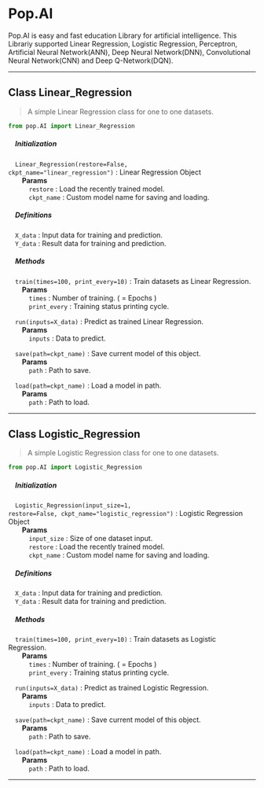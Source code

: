 <h1> Pop.AI </h1>
Pop.AI is easy and fast education Library for artificial intelligence. This Librariy supported Linear Regression, Logistic Regression, Perceptron, Artificial Neural Network(ANN), Deep Neural Network(DNN), Convolutional Neural Network(CNN) and Deep Q-Network(DQN).
<br>

<!-- # Class & Method Description-->
<hr/>

## <span class="title">Class</span> <span class="title_accent">**Linear_Regression**</span>    

<blockquote class="desc">A simple Linear Regression class for one to one datasets.</blockquote>

``` python
from pop.AI import Linear_Regression
```

<h5>&emsp;Initialization</h5>

&emsp;<code class="code_accent">Linear_Regression(restore=False, ckpt_name="linear_regression")</code> : Linear Regression Object<br>
&emsp;&emsp;**Params**    
&emsp;&emsp;&emsp;`restore` : Load the recently trained model.   
&emsp;&emsp;&emsp;`ckpt_name` : Custom model name for saving and loading.

<h5>&emsp;Definitions</h5>  

&emsp;<code class="code_accent">X_data</code> : Input data for training and prediction.    
&emsp;<code class="code_accent">Y_data</code> : Result data for training and prediction.     

<h5>&emsp;Methods</h5>

&emsp;<code class="code_accent">train(times=100, print_every=10)</code> : Train datasets as Linear Regression.  
&emsp;&emsp;**Params**    
&emsp;&emsp;&emsp;`times` : Number of training. ( = Epochs )   
&emsp;&emsp;&emsp;`print_every` : Training status printing cycle.  

&emsp;<code class="code_accent">run(inputs=X_data)</code> : Predict as trained Linear Regression.   
&emsp;&emsp;**Params**    
&emsp;&emsp;&emsp;`inputs` : Data to predict.   

&emsp;<code class="code_accent">save(path=ckpt_name)</code> : Save current model of this object.   
&emsp;&emsp;**Params**    
&emsp;&emsp;&emsp;`path` : Path to save. 

&emsp;<code class="code_accent">load(path=ckpt_name)</code> : Load a model in path.   
&emsp;&emsp;**Params**    
&emsp;&emsp;&emsp;`path` : Path to load. 

---

## <span class="title">Class</span> <span class="title_accent">**Logistic_Regression**</span>    

<blockquote class="desc">A simple Logistic Regression class for one to one datasets.</blockquote>

``` python
from pop.AI import Logistic_Regression
```

<h5>&emsp;Initialization</h5>

&emsp;<code class="code_accent">Logistic_Regression(input_size=1, restore=False, ckpt_name="logistic_regression")</code> : Logistic Regression Object<br>
&emsp;&emsp;**Params**  
&emsp;&emsp;&emsp;`input_size` : Size of one dataset input.   
&emsp;&emsp;&emsp;`restore` : Load the recently trained model.   
&emsp;&emsp;&emsp;`ckpt_name` : Custom model name for saving and loading.

<h5>&emsp;Definitions</h5>  

&emsp;<code class="code_accent">X_data</code> : Input data for training and prediction.    
&emsp;<code class="code_accent">Y_data</code> : Result data for training and prediction.     

<h5>&emsp;Methods</h5>

&emsp;<code class="code_accent">train(times=100, print_every=10)</code> : Train datasets as Logistic Regression.  
&emsp;&emsp;**Params**    
&emsp;&emsp;&emsp;`times` : Number of training. ( = Epochs )   
&emsp;&emsp;&emsp;`print_every` : Training status printing cycle.  

&emsp;<code class="code_accent">run(inputs=X_data)</code> : Predict as trained Logistic Regression.   
&emsp;&emsp;**Params**    
&emsp;&emsp;&emsp;`inputs` : Data to predict.   

&emsp;<code class="code_accent">save(path=ckpt_name)</code> : Save current model of this object.   
&emsp;&emsp;**Params**    
&emsp;&emsp;&emsp;`path` : Path to save. 

&emsp;<code class="code_accent">load(path=ckpt_name)</code> : Load a model in path.   
&emsp;&emsp;**Params**    
&emsp;&emsp;&emsp;`path` : Path to load. 

---